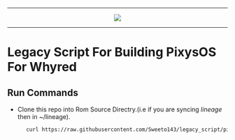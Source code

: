 
-----------------------------------------------------------------------

<p align="center">
 <img src="https://github.com/Sweeto143/legacy_script/blob/pixys/logo.png" > 
</p>

-----------------------------------------------------------------------


Legacy Script For Building PixysOS For Whyred
====================================


Run Commands
------------

* Clone this repo into Rom Source Directry.(i.e if you are syncing *lineage* then in ~/lineage).

```bash
      curl https://raw.githubusercontent.com/Sweeto143/legacy_script/pixys/script_build.sh > script_build.sh
```
